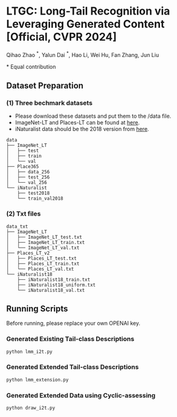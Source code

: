 # LTGC: Long-Tail Recognition via Leveraging Generated Content [Official, CVPR 2024]
Qihao Zhao <sup>\*</sup>, Yalun Dai <sup>\*</sup>, Hao Li, Wei Hu, Fan Zhang, Jun Liu

\* Equal contribution

## Dataset Preparation

### (1) Three bechmark datasets
- Please download these datasets and put them to the /data file.
- ImageNet-LT and Places-LT can be found at [here](https://drive.google.com/drive/u/0/folders/1j7Nkfe6ZhzKFXePHdsseeeGI877Xu1yf).
- iNaturalist data should be the 2018 version from [here](https://github.com/visipedia/inat_comp).

```
data
├── ImageNet_LT
│   ├── test
│   ├── train
│   └── val
├── Place365
│   ├── data_256
│   ├── test_256
│   └── val_256
└── iNaturalist 
    ├── test2018
    └── train_val2018
```

### (2) Txt files
```
data_txt
├── ImageNet_LT
│   ├── ImageNet_LT_test.txt
│   ├── ImageNet_LT_train.txt
│   └── ImageNet_LT_val.txt
├── Places_LT_v2
│   ├── Places_LT_test.txt
│   ├── Places_LT_train.txt
│   └── Places_LT_val.txt
└── iNaturalist18
    ├── iNaturalist18_train.txt
    ├── iNaturalist18_uniform.txt
    └── iNaturalist18_val.txt 
```

## Running Scripts
Before running, please replace your own OPENAI key.

### Generated Existing Tail-class Descriptions
``` bash
python lmm_i2t.py
```

### Generated Extended Tail-class Descriptions 
``` bash
python lmm_extension.py
```

### Generated Extended Data using Cyclic-assessing
``` bash
python draw_i2t.py
```
